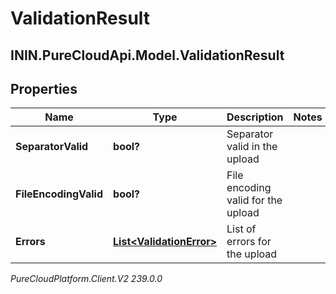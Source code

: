 # ValidationResult

## ININ.PureCloudApi.Model.ValidationResult

## Properties

|Name | Type | Description | Notes|
|------------ | ------------- | ------------- | -------------|
| **SeparatorValid** | **bool?** | Separator valid in the upload | |
| **FileEncodingValid** | **bool?** | File encoding valid for the upload | |
| **Errors** | [**List&lt;ValidationError&gt;**](ValidationError) | List of errors for the upload | |



_PureCloudPlatform.Client.V2 239.0.0_
